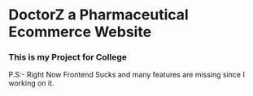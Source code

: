 # DoctorZ a Pharmaceutical Ecommerce Website 
### This is my Project for College 
P.S:- Right Now Frontend Sucks and many features are missing since I working on it.
